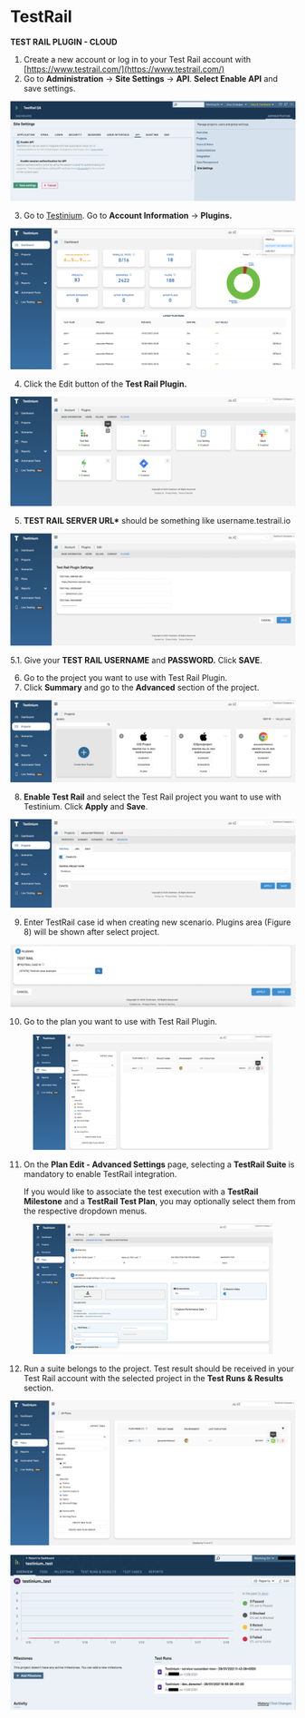 # TestRail

**TEST RAIL PLUGIN - CLOUD**

1. Create a new account or log in to your Test Rail account with [https://www.testrail.com/](https://www.testrail.com/)
2. Go to **Administration** -> **Site Settings** -> **API**. **Select Enable API** and save settings.

![](<../../.gitbook/assets/Screenshot 2025-03-04 at 10.33.40.png>)

3. Go to [Testinium](https://testinium.io). Go to **Account Information** -> **Plugins.**

![](<../../.gitbook/assets/Screenshot 2025-03-10 at 23.44.12.png>)

4. Click the Edit button of the **Test Rail Plugin.**

![](<../../.gitbook/assets/Screenshot 2025-03-10 at 23.46.10.png>)

5. **TEST RAIL SERVER URL\*** should be something like username.testrail.io

![](<../../.gitbook/assets/Screenshot 2025-03-10 at 23.48.36.png>)

5.1. Give your **TEST RAIL USERNAME** and **PASSWORD.** Click **SAVE**.

6. Go to the project you want to use with Test Rail Plugin.
7. Click **Summary** and go to the **Advanced** section of the project.

![](<../../.gitbook/assets/Screenshot 2025-03-10 at 23.53.04.png>)

8. **Enable Test Rail** and select the Test Rail project you want to use with Testinium. Click **Apply** and **Save**.

![](<../../.gitbook/assets/Screenshot 2025-03-10 at 23.58.40.png>)

9. Enter TestRail case id when creating new scenario. Plugins area (Figure 8) will be shown after select project.

![](<../../.gitbook/assets/Screenshot 2025-03-11 at 00.07.59.png>)

10. Go to the plan you want to use with Test Rail Plugin.

<figure><img src="../../.gitbook/assets/Screenshot 2025-03-11 at 00.11.38.png" alt=""><figcaption></figcaption></figure>

11. On the **Plan Edit - Advanced Settings** page, selecting a **TestRail Suite** is mandatory to enable TestRail integration.

    If you would like to associate the test execution with a **TestRail Milestone** and a **TestRail Test Plan**, you may optionally select them from the respective dropdown menus.

<figure><img src="../../.gitbook/assets/Screenshot 2025-03-11 at 00.10.40.png" alt=""><figcaption></figcaption></figure>

12. Run a suite belongs to the project. Test result should be received in your Test Rail account with the selected project in the **Test Runs & Results** section.

![](<../../.gitbook/assets/Screenshot 2025-03-11 at 00.13.20.png>)

![](<../../.gitbook/assets/10 (3)>)
